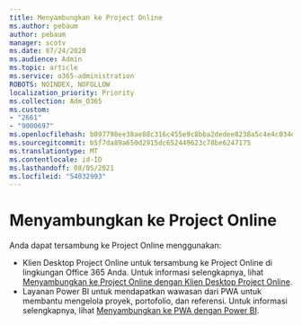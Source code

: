 ```yaml
---
title: Menyambungkan ke Project Online
ms.author: pebaum
author: pebaum
manager: scotv
ms.date: 07/24/2020
ms.audience: Admin
ms.topic: article
ms.service: o365-administration
ROBOTS: NOINDEX, NOFOLLOW
localization_priority: Priority
ms.collection: Adm_O365
ms.custom:
- "2661"
- "9000697"
ms.openlocfilehash: b097798ee38ae88c316c455e9c8bba2dedee8238a5c4e4c034ecfc9cdc17f72e
ms.sourcegitcommit: b5f7da89a650d2915dc652449623c78be6247175
ms.translationtype: MT
ms.contentlocale: id-ID
ms.lasthandoff: 08/05/2021
ms.locfileid: "54032993"
---
```

# <a name="connect-to-project-online"></a>Menyambungkan ke Project Online

Anda dapat tersambung ke Project Online menggunakan:

- Klien Desktop Project Online untuk tersambung ke Project Online di lingkungan Office 365 Anda. Untuk informasi selengkapnya, lihat [Menyambungkan ke Project Online dengan Klien Desktop Project Online](https://docs.microsoft.com/projectonline/connect-to-project-online-with-the-project-online-desktop-client).  
- Layanan Power BI untuk mendapatkan wawasan dari PWA untuk membantu mengelola proyek, portofolio, dan referensi. Untuk informasi selengkapnya, lihat [Menyambungkan ke PWA dengan Power BI](https://docs.microsoft.com/power-bi/connect-data/service-connect-to-project-online).  
